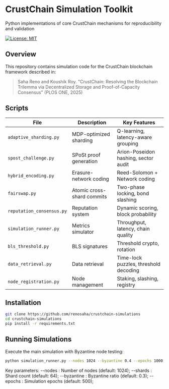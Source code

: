 # CrustChain Simulation Toolkit
Python implementations of core CrustChain mechanisms for reproducibility and validation

[![License: MIT](https://img.shields.io/badge/License-MIT-yellow.svg)](https://opensource.org/licenses/MIT)

## Overview
This repository contains simulation code for the CrustChain blockchain framework described in:
> Saha Reno and Koushik Roy. "CrustChain: Resolving the Blockchain Trilemma via Decentralized Storage and Proof-of-Capacity Consensus" (PLOS ONE, 2025)

## Scripts
| File | Description | Key Features |
|------|-------------|-------------|
| `adaptive_sharding.py` | MDP-optimized sharding | Q-learning, latency-aware grouping |
| `spost_challenge.py` | SPoSt proof generation | Arion-Poseidon hashing, sector audit |
| `hybrid_encoding.py` | Erasure-network coding | Reed-Solomon + Network coding |
| `fairswap.py` | Atomic cross-shard commits | Two-phase locking, bond slashing |
| `reputation_consensus.py` | Reputation system | Dynamic scoring, block probability |
| `simulation_runner.py` | Metrics simulator | Throughput, latency, chain quality |
| `bls_threshold.py` | BLS signatures | Threshold crypto, rotation |
| `data_retrieval.py` | Data retrieval | Time-lock puzzles, threshold decoding |
| `node_registration.py` | Node management | Staking, slashing, registry |

## Installation
```bash
git clone https://github.com/renosaha/crustchain-simulations
cd crustchain-simulations
pip install -r requirements.txt

```

## Running Simulations
Execute the main simulation with Byzantine node testing:
```bash
python simulation_runner.py --nodes 1024 --byzantine 0.4 --epochs 1000

```

Key parameters:
--nodes  :   Number of nodes (default: 1024);
--shards  :  Shard count (default: 64);
--byzantine :  Byzantine ratio (default: 0.3);
--epochs  :  Simulation epochs (default: 500);
